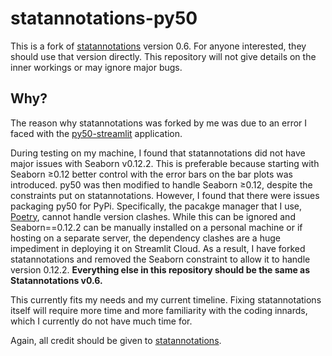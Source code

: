 # statannotations-py50

This is a fork of [statannotations](https://github.com/trevismd/statannotations) version 0.6. For anyone interested,
they should use that version directly. This repository will not give details on the inner workings or may ignore major
bugs.

## Why?

The reason why statannotations was forked by me was due to an error I faced with
the [py50-streamlit](https://github.com/tlint101/py50-streamlit/tree/main) application.

During testing on my machine, I found that statannotations did not have major issues with Seaborn v0.12.2. This is
preferable because starting with Seaborn ≥0.12 better control with the error bars on the bar plots was introduced. py50
was then modified to handle Seaborn ≥0.12, despite the constraints put on statannotations. However, I found that there
were issues packaging py50 for PyPi. Specifically, the pacakge manager that I
use, [Poetry](https://github.com/python-poetry/poetry), cannot handle version clashes. While this can be ignored and
Seaborn==0.12.2 can be manually installed on a personal machine or if hosting on a separate server, the dependency
clashes are a huge impediment in deploying it on Streamlit Cloud. As a result, I have forked statannotations and removed
the Seaborn constraint to allow it to handle version 0.12.2. **Everything else in this repository should be the same as
Statannotations v0.6.**

This currently fits my needs and my current timeline. Fixing statannotations itself will require more time and more
familiarity with the coding innards, which I currently do not have much time for.

Again, all credit should be given to [statannotations](https://github.com/trevismd/statannotations).